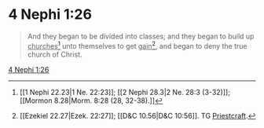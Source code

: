 # 4 Nephi 1:26

> And they began to be divided into classes; and they began to build up <u>churches</u>[^a] unto themselves to get <u>gain</u>[^b], and began to deny the true church of Christ.

[4 Nephi 1:26](https://www.churchofjesuschrist.org/study/scriptures/bofm/4-ne/1?lang=eng&id=p26#p26)


[^a]: [[1 Nephi 22.23|1 Ne. 22:23]]; [[2 Nephi 28.3|2 Ne. 28:3 (3-32)]]; [[Mormon 8.28|Morm. 8:28 (28, 32-38).]]
[^b]: [[Ezekiel 22.27|Ezek. 22:27]]; [[D&C 10.56|D&C 10:56]]. TG [Priestcraft](https://www.churchofjesuschrist.org/study/scriptures/tg/priestcraft?lang=eng).
